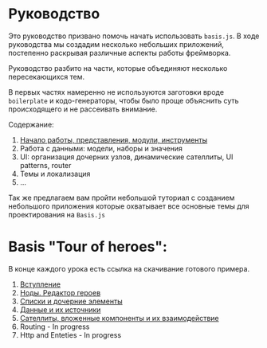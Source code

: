 # Руководство

Это руководство призвано помочь начать использовать `basis.js`. В ходе руководства мы создадим несколько небольших приложений, постепенно раскрывая различные аспекты работы фреймворка.

Руководство разбито на части, которые объединяют несколько пересекающихся тем.

В первых частях намеренно не используются заготовки вроде `boilerplate` и кодо-генераторы, чтобы было проще объяснить суть происходящего и не рассеивать внимание.

Содержание:

1. [Начало работы, представления, модули, инструменты](part1/index.md)
2. Работа с данными: модели, наборы и значения
3. UI: организация дочерних узлов, динамические сателлиты, UI patterns, router
4. Темы и локализация
5. ...

Так же предлагаем вам пройти небольшой туториал с созданием небольшого приложения которые охватывает все основные темы для проектирования на `Basis.js`

# Basis "Tour of heroes":

В конце каждого урока есть ссылка на скачивание готового примера.

1. [Вступление](tour-of-heroes/1_introduction.md)
2. [Ноды. Редактор героев](tour-of-heroes/2_the_hero_editor.md)
3. [Списки и дочерние элементы](tour-of-heroes/3_lists.md)
4. [Данные и их источники](tour-of-heroes/4_data_and_sources.md)
5. [Сателлиты, вложенные компоненты и их взаимодействие](tour-of-heroes/5_multiple_components_satellites.md)
6. Routing - In progress
7. Http and Enteties - In progress


